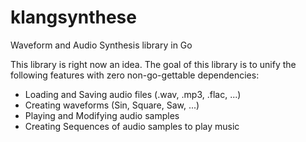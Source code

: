 # klangsynthese
Waveform and Audio Synthesis library in Go

This library is right now an idea. The goal of this library is to unify the following features with zero non-go-gettable dependencies:

- Loading and Saving audio files (.wav, .mp3, .flac, ...)
- Creating waveforms (Sin, Square, Saw, ...)
- Playing and Modifying audio samples
- Creating Sequences of audio samples to play music
